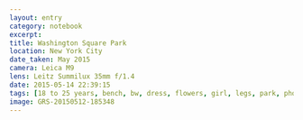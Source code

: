 ```yaml
--- 
layout: entry
category: notebook
excerpt:
title: Washington Square Park
location: New York City
date_taken: May 2015
camera: Leica M9
lens: Leitz Summilux 35mm f/1.4
date: 2015-05-14 22:39:15
tags: [18 to 25 years, bench, bw, dress, flowers, girl, legs, park, phone, reclining, spring, youth]
image: GRS-20150512-185348
---
```

